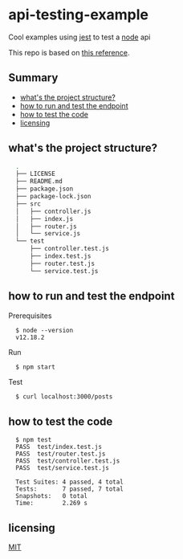 # api-testing-example

Cool examples using [jest](https://jestjs.io/) to test a [node](https://nodejs.org/en/) api

This repo is based on [this reference](https://medium.com/@leolewan/writing-a-nodejs-api-fully-tested-with-jest-5d449361c8a7). 

## Summary
  - [what's the project structure?](#whats-the-project-structure)
  - [how to run and test the endpoint](#how-to-run-and-test-the-endpoint)
  - [how to test the code](#how-to-test-the-code)
  - [licensing](#licensing)

## what's the project structure?
```bash
  .
  ├── LICENSE
  ├── README.md
  ├── package.json
  ├── package-lock.json
  ├── src
  │   ├── controller.js
  │   ├── index.js
  │   ├── router.js
  │   └── service.js
  └── test
      ├── controller.test.js
      ├── index.test.js
      ├── router.test.js
      └── service.test.js
```

## how to run and test the endpoint
Prerequisites
```
  $ node --version
  v12.18.2
```
Run
```bash
  $ npm start
```

Test
```
  $ curl localhost:3000/posts
```
## how to test the code
```
  $ npm test
  PASS  test/index.test.js
  PASS  test/router.test.js
  PASS  test/controller.test.js
  PASS  test/service.test.js

  Test Suites: 4 passed, 4 total
  Tests:       7 passed, 7 total
  Snapshots:   0 total
  Time:        2.269 s
```

## licensing
[MIT](./LICENSE)